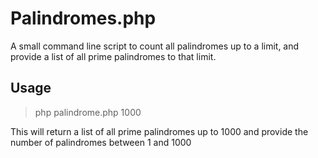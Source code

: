 # Palindromes.php

A small command line script to count all palindromes up to a limit, and provide a list of all prime palindromes to that limit.

## Usage

> php palindrome.php 1000

This will return a list of all prime palindromes up to 1000 and provide the number of palindromes between 1 and 1000